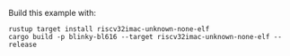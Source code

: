 Build this example with:

```
rustup target install riscv32imac-unknown-none-elf
cargo build -p blinky-bl616 --target riscv32imac-unknown-none-elf --release
```
